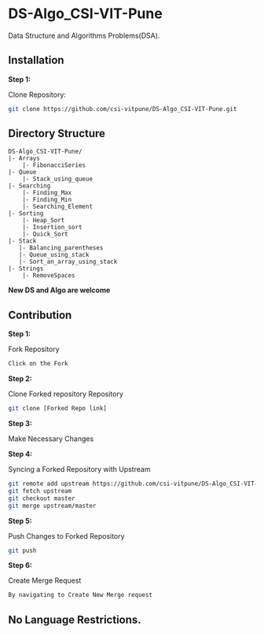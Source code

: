 # DS-Algo_CSI-VIT-Pune
Data Structure and Algorithms Problems(DSA).

## Installation

**Step 1:**

Clone Repository:

```bash
git clone https://github.com/csi-vitpune/DS-Algo_CSI-VIT-Pune.git
```

## Directory Structure
```
DS-Algo_CSI-VIT-Pune/
|- Arrays
    |- FibonacciSeries
|- Queue
    |- Stack_using_queue
|- Searching
    |- Finding_Max
    |- Finding_Min
    |- Searching_Element
|- Sorting
    |- Heap_Sort
    |- Insertion_sort
    |- Quick_Sort
|- Stack
   |- Balancing_parentheses
   |- Queue_using_stack
   |- Sort_an_array_using_stack
|- Strings
    |- RemoveSpaces
```

**New DS and Algo are welcome**

##  Contribution

**Step 1:**

Fork Repository

```bash
Click on the Fork
```

**Step 2:**

Clone Forked repository Repository

```bash
git clone [Forked Repo link]
```

**Step 3:**

Make Necessary Changes

**Step 4:**

Syncing a Forked Repository with Upstream

```bash
git remote add upstream https://github.com/csi-vitpune/DS-Algo_CSI-VIT-Pune.git
git fetch upstream
git checkout master
git merge upstream/master
```

**Step 5:**

Push Changes to Forked Repository

```bash
git push
```

**Step 6:**

Create Merge Request

```bash
By navigating to Create New Merge request
```


## No Language Restrictions. 


